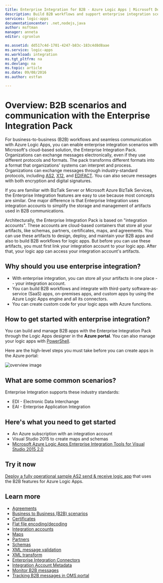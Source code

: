 ```yaml
---
title: Enterprise Integration for B2B - Azure Logic Apps | Microsoft Docs
description: Build B2B workflows and support enterprise integration scenarios for logic apps with the Enterprise Integration Pack
services: logic-apps
documentationcenter: .net,nodejs,java
author: msftman
manager: anneta
editor: cgronlun

ms.assetid: dd517c4d-1701-4247-b83c-183c4d8d8aae
ms.service: logic-apps
ms.workload: integration
ms.tgt_pltfrm: na
ms.devlang: na
ms.topic: article
ms.date: 09/08/2016
ms.author: estfan

---
```

# Overview: B2B scenarios and communication with the Enterprise Integration Pack

For business-to-business (B2B) workflows and seamless communication with Azure Logic Apps, you can enable enterprise integration scenarios with Microsoft's cloud-based solution, the Enterprise Integration Pack. Organizations can exchange messages electronically, even if they use different protocols and formats. The pack transforms different formats into a format that organizations' systems can interpret and process. 
Organizations can exchange messages through industry-standard protocols, 
including [AS2](../logic-apps/logic-apps-enterprise-integration-as2.md), 
[X12](logic-apps-enterprise-integration-x12.md), 
and [EDIFACT](../logic-apps/logic-apps-enterprise-integration-edifact.md). 
You can also secure messages with both encryption and digital signatures.

If you are familiar with BizTalk Server or Microsoft Azure BizTalk Services, 
the Enterprise Integration features are easy to use because most concepts are similar. One major difference is that Enterprise Integration uses integration accounts to simplify the storage and management of artifacts used in B2B communications. 

Architecturally, the Enterprise Integration Pack is based on "integration accounts". These accounts are cloud-based containers that store all your artifacts, like schemas, partners, certificates, maps, and agreements. You can use these artifacts to design, deploy, and maintain your B2B apps and also to build B2B workflows for logic apps. But before you can use these artifacts, you must first link your integration account to your logic app. After that, your logic app can access your integration account's artifacts.

## Why should you use enterprise integration?

* With enterprise integration, you can store all 
your artifacts in one place -- your integration account.
* You can build B2B workflows and integrate with third-party 
software-as-service (SaaS) apps, on-premises apps, and custom apps 
by using the Azure Logic Apps engine and all its connectors.
* You can create custom code for your logic apps with Azure functions.

## How to get started with enterprise integration?

You can build and manage B2B apps with the 
Enterprise Integration Pack through the Logic Apps designer 
in the **Azure portal**. You can also manage your logic apps with 
[PowerShell](https://msdn.microsoft.com/library/azure/mt652195.aspx "Logic apps PowerShell topics").

Here are the high-level steps you must take before you can create apps in the Azure portal:

![overview image](media/logic-apps-enterprise-integration-overview/overview-0.png)  

## What are some common scenarios?

Enterprise Integration supports these industry standards:

* EDI - Electronic Data Interchange
* EAI - Enterprise Application Integration

## Here's what you need to get started

* An Azure subscription with an integration account
* Visual Studio 2015 to create maps and schemas
* [Microsoft Azure Logic Apps Enterprise Integration Tools for Visual Studio 2015 2.0](https://aka.ms/vsmapsandschemas)  

## Try it now

[Deploy a fully operational sample AS2 send & receive logic app](https://github.com/Azure/azure-quickstart-templates/tree/master/201-logic-app-as2-send-receive) that uses the B2B features for Azure Logic Apps.

## Learn more
* [Agreements](../logic-apps/logic-apps-enterprise-integration-agreements.md "Learn about enterprise integration agreements")
* [Business to Business (B2B) scenarios](../logic-apps/logic-apps-enterprise-integration-b2b.md "Learn how to create Logic apps with B2B features ")  
* [Certificates](logic-apps-enterprise-integration-certificates.md "Learn about enterprise integration certificates")
* [Flat file encoding/decoding](logic-apps-enterprise-integration-flatfile.md "Learn how to encode and decode flat file contents")  
* [Integration accounts](../logic-apps/logic-apps-enterprise-integration-accounts.md "Learn about integration accounts")
* [Maps](../logic-apps/logic-apps-enterprise-integration-maps.md "Learn about enterprise integration maps")
* [Partners](logic-apps-enterprise-integration-partners.md "Learn about enterprise integration partners")
* [Schemas](logic-apps-enterprise-integration-schemas.md "Learn about enterprise integration schemas")
* [XML message validation](logic-apps-enterprise-integration-xml.md "Learn how to validate XML messages with Logic apps")
* [XML transform](logic-apps-enterprise-integration-transform.md "Learn about enterprise integration maps")
* [Enterprise Integration Connectors](../connectors/apis-list.md "Learn about enterprise integration pack connectors")
* [Integration Account Metadata](../logic-apps/logic-apps-enterprise-integration-metadata.md "Learn about integration account metadata")
* [Monitor B2B messages](logic-apps-monitor-b2b-message.md "Learn more about monitoring B2B messages")
* [Tracking B2B messages in OMS portal](logic-apps-track-b2b-messages-omsportal.md "Learn more about tracking B2B messages in OMS portal")

